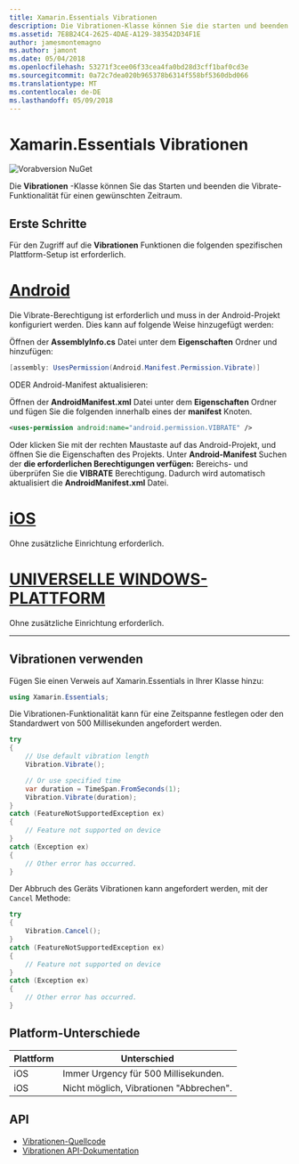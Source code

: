 ```yaml
---
title: Xamarin.Essentials Vibrationen
description: Die Vibrationen-Klasse können Sie die starten und beenden die Vibrate-Funktionalität für einen gewünschten Zeitraum.
ms.assetid: 7E8B24C4-2625-4DAE-A129-383542D34F1E
author: jamesmontemagno
ms.author: jamont
ms.date: 05/04/2018
ms.openlocfilehash: 53271f3cee06f33cea4fa0bd28d3cff1baf0cd3e
ms.sourcegitcommit: 0a72c7dea020b965378b6314f558bf5360dbd066
ms.translationtype: MT
ms.contentlocale: de-DE
ms.lasthandoff: 05/09/2018
---
```

# <a name="xamarinessentials-vibration"></a>Xamarin.Essentials Vibrationen

![Vorabversion NuGet](~/media/shared/pre-release.png)

Die **Vibrationen** -Klasse können Sie das Starten und beenden die Vibrate-Funktionalität für einen gewünschten Zeitraum.

## <a name="getting-started"></a>Erste Schritte

Für den Zugriff auf die **Vibrationen** Funktionen die folgenden spezifischen Plattform-Setup ist erforderlich.

# <a name="androidtabandroid"></a>[Android](#tab/android)

Die Vibrate-Berechtigung ist erforderlich und muss in der Android-Projekt konfiguriert werden. Dies kann auf folgende Weise hinzugefügt werden:

Öffnen der **AssemblyInfo.cs** Datei unter dem **Eigenschaften** Ordner und hinzufügen:

```csharp
[assembly: UsesPermission(Android.Manifest.Permission.Vibrate)]
```

ODER Android-Manifest aktualisieren:

Öffnen der **AndroidManifest.xml** Datei unter dem **Eigenschaften** Ordner und fügen Sie die folgenden innerhalb eines der **manifest** Knoten.

```xml
<uses-permission android:name="android.permission.VIBRATE" />
```

Oder klicken Sie mit der rechten Maustaste auf das Android-Projekt, und öffnen Sie die Eigenschaften des Projekts. Unter **Android-Manifest** Suchen der **die erforderlichen Berechtigungen verfügen:** Bereichs- und überprüfen Sie die **VIBRATE** Berechtigung. Dadurch wird automatisch aktualisiert die **AndroidManifest.xml** Datei.

# <a name="iostabios"></a>[iOS](#tab/ios)

Ohne zusätzliche Einrichtung erforderlich.

# <a name="uwptabuwp"></a>[UNIVERSELLE WINDOWS-PLATTFORM](#tab/uwp)

Ohne zusätzliche Einrichtung erforderlich.

-----

## <a name="using-vibration"></a>Vibrationen verwenden

Fügen Sie einen Verweis auf Xamarin.Essentials in Ihrer Klasse hinzu:

```csharp
using Xamarin.Essentials;
```

Die Vibrationen-Funktionalität kann für eine Zeitspanne festlegen oder den Standardwert von 500 Millisekunden angefordert werden.

```csharp
try
{
    // Use default vibration length
    Vibration.Vibrate();

    // Or use specified time
    var duration = TimeSpan.FromSeconds(1);
    Vibration.Vibrate(duration);
}
catch (FeatureNotSupportedException ex)
{
    // Feature not supported on device
}
catch (Exception ex)
{
    // Other error has occurred.
}
```

Der Abbruch des Geräts Vibrationen kann angefordert werden, mit der `Cancel` Methode:

```csharp
try
{
    Vibration.Cancel();
}
catch (FeatureNotSupportedException ex)
{
    // Feature not supported on device
}
catch (Exception ex)
{
    // Other error has occurred.
}
```

## <a name="platform-differences"></a>Platform-Unterschiede

| Plattform | Unterschied |
| --- | --- |
| iOS | Immer Urgency für 500 Millisekunden. |
| iOS | Nicht möglich, Vibrationen "Abbrechen". |

## <a name="api"></a>API

- [Vibrationen-Quellcode](https://github.com/xamarin/Essentials/tree/master/Essentials/Vibration)
- [Vibrationen API-Dokumentation](xref:Xamarin.Essentials.Vibration)
